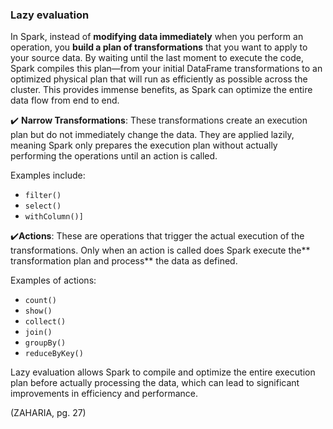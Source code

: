 <h3> Lazy evaluation </h3>

In Spark, instead of **modifying data immediately** when you perform an operation, you **build a plan of transformations** that you want to apply to your source data. By waiting until the last moment to execute the code, Spark compiles this plan—from your initial DataFrame transformations to an optimized physical plan that will run as efficiently as possible across the cluster. This provides immense benefits, as Spark can optimize the entire data flow from end to end.



:heavy_check_mark: **Narrow Transformations**: These transformations create an execution plan but do not immediately change the data. They are applied lazily, meaning Spark only prepares the execution plan without actually performing the operations until an action is called.

Examples include:

- `filter()`
- `select()`
- `withColumn()]`



:heavy_check_mark:**Actions**: These are operations that trigger the actual execution of the transformations. Only when an action is called does Spark execute the** transformation plan and process** the data as defined.

Examples of actions:

- `count()`
- `show()`
- `collect()`
- `join()`
- `groupBy()`
- `reduceByKey()`

Lazy evaluation allows Spark to compile and optimize the entire execution plan before actually processing the data, which can lead to significant improvements in efficiency and performance.

(ZAHARIA, pg. 27)